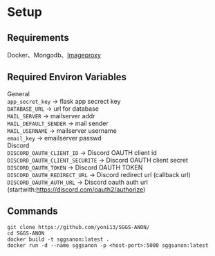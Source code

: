 # Setup

## Requirements
Docker、Mongodb、[Imageproxy](ghcr.io/willnorris/imageproxy)

## Required Environ Variables
General  
`app_secret_key` -> flask app secrect key  
`DATABASE_URL` -> url for database  
`MAIL_SERVER` -> mailserver addr  
`MAIL_DEFAULT_SENDER` -> mail sender  
`MAIL_USERNAME` -> mailserver username  
`email_key` -> emailserver passwd  
Discord  
`DISCORD_OAUTH_CLIENT_ID` -> Discord OAUTH client id  
`DISCORD_OAUTH_CLIENT_SECURITE` -> Discord OAUTH client secret  
`DISCORD_OAUTH_TOKEN` ->  Discord OAUTH TOKEN  
`DISCORD_OAUTH_REDIRECT_URL` -> Discord redirect url (callback url)
`DISCORD_OAUTH_AUTH_URL` -> Discord oauth auth url (startwith:https://discord.com/oauth2/authorize)



## Commands
```
git clone https://github.com/yoni13/SGGS-ANON/
cd SGGS-ANON
docker build -t sggsanon:latest .
docker run -d --name sggsanon -p <host-port>:5000 sggsanon:latest
```
